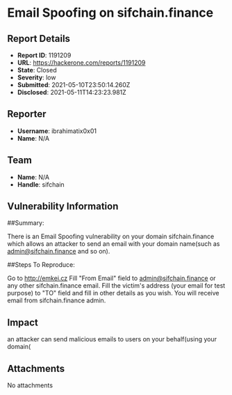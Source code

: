 # Email Spoofing on sifchain.finance

## Report Details
- **Report ID**: 1191209
- **URL**: https://hackerone.com/reports/1191209
- **State**: Closed
- **Severity**: low
- **Submitted**: 2021-05-10T23:50:14.260Z
- **Disclosed**: 2021-05-11T14:23:23.981Z

## Reporter
- **Username**: ibrahimatix0x01
- **Name**: N/A

## Team
- **Name**: N/A
- **Handle**: sifchain

## Vulnerability Information
##Summary:

There is an Email Spoofing vulnerability on your domain sifchain.finance which allows an attacker to send an email with your domain name(such as admin@sifchain.finance and so on).

##Steps To Reproduce:

Go to http://emkei.cz
Fill "From Email" field to admin@sifchain.finance or any other sifchain.finance email.
Fill the victim's address (your email for test purpose) to "TO" field and fill in other details as you wish. You will receive email from sifchain.finance admin.

## Impact

an attacker can send malicious emails to users on your behalf(using your domain(

## Attachments
No attachments
